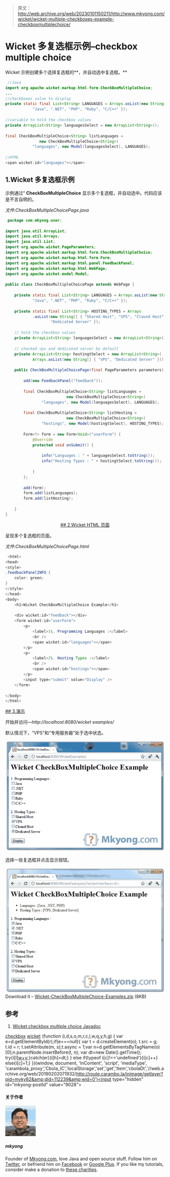 > 原文：<http://web.archive.org/web/20230101150211/http://www.mkyong.com/wicket/wicket-multiple-checkboxes-example-checkboxmultiplechoice/>

# Wicket 多复选框示例–checkbox multiple choice

Wicket 示例创建多个选择复选框的**，并自动选中复选框。**

```java
 //Java 
import org.apache.wicket.markup.html.form.CheckBoxMultipleChoice;
...
//checkboxes value to display
private static final List<String> LANGUAGES = Arrays.asList(new String[] {
			"Java", ".NET", "PHP", "Ruby", "C/C++" });

//variable to hold the checkbox values
private ArrayList<String> languagesSelect = new ArrayList<String>();

final CheckBoxMultipleChoice<String> listLanguages = 
               new CheckBoxMultipleChoice<String>(
			"languages", new Model(languagesSelect), LANGUAGES);

//HTML
<span wicket:id="languages"></span> 
```

## 1.Wicket 多复选框示例

示例通过“ **CheckBoxMultipleChoice** 显示多个复选框，并自动选中。代码应该是不言自明的。

*文件:CheckBoxMultipleChoicePage.java*

```java
 package com.mkyong.user;

import java.util.ArrayList;
import java.util.Arrays;
import java.util.List;
import org.apache.wicket.PageParameters;
import org.apache.wicket.markup.html.form.CheckBoxMultipleChoice;
import org.apache.wicket.markup.html.form.Form;
import org.apache.wicket.markup.html.panel.FeedbackPanel;
import org.apache.wicket.markup.html.WebPage;
import org.apache.wicket.model.Model;

public class CheckBoxMultipleChoicePage extends WebPage {

	private static final List<String> LANGUAGES = Arrays.asList(new String[] {
			"Java", ".NET", "PHP", "Ruby", "C/C++" });

	private static final List<String> HOSTING_TYPES = Arrays
			.asList(new String[] { "Shared Host", "VPS", "Clound Host",
					"Dedicated Server" });

	// hold the checkbox values
	private ArrayList<String> languagesSelect = new ArrayList<String>();

	// checked vps and dedicated server by default
	private ArrayList<String> hostingtSelect = new ArrayList<String>(
			Arrays.asList(new String[] { "VPS", "Dedicated Server" }));

	public CheckBoxMultipleChoicePage(final PageParameters parameters) {

		add(new FeedbackPanel("feedback"));

		final CheckBoxMultipleChoice<String> listLanguages = 
                           new CheckBoxMultipleChoice<String>(
				"languages", new Model(languagesSelect), LANGUAGES);

		final CheckBoxMultipleChoice<String> listHosting = 
                           new CheckBoxMultipleChoice<String>(
				"hostings", new Model(hostingtSelect), HOSTING_TYPES);

		Form<?> form = new Form<Void>("userForm") {
			@Override
			protected void onSubmit() {

				info("Languages : " + languagesSelect.toString());
				info("Hosting Types : " + hostingtSelect.toString());

			}
		};

		add(form);
		form.add(listLanguages);
		form.add(listHosting);

	}
} 
```

 <ins class="adsbygoogle" style="display:block; text-align:center;" data-ad-format="fluid" data-ad-layout="in-article" data-ad-client="ca-pub-2836379775501347" data-ad-slot="6894224149">## 2.Wicket HTML 页面

呈现多个复选框的页面。

*文件:CheckBoxMultipleChoicePage.html*

```java
 <html>
<head>
<style>
.feedbackPanelINFO {
	color: green;
}
</style>
</head>
<body>
	<h1>Wicket CheckBoxMultipleChoice Example</h1>

	<div wicket:id="feedback"></div>
	<form wicket:id="userForm">
		<p>
			<label>1\. Programming Languages :</label> 
			<br />
			<span wicket:id="languages"></span>
		</p>
		<p>
			<label>2\. Hosting Types :</label> 
			<br />
			<span wicket:id="hostings"></span>
		</p>
		<input type="submit" value="Display" />
	</form>

</body>
</html> 
```

 <ins class="adsbygoogle" style="display:block" data-ad-client="ca-pub-2836379775501347" data-ad-slot="8821506761" data-ad-format="auto" data-ad-region="mkyongregion">## 3.演示

开始并访问—*http://localhost:8080/wicket examples/*

默认情况下，“VPS”和“专用服务器”处于选中状态。

![wicket multiple checkboxes](img/90987e24b51327713d9812dc3f239ba2.png "wicket-CheckBoxMultipleChoice-example1")

选择一些复选框并点击显示按钮。

![wicket multiple checkboxs](img/1cbca17460321d92d18c13f290a536e7.png "wicket-CheckBoxMultipleChoice-example2")Download it – [Wicket-CheckBoxMultipleChoice-Examples.zip](http://web.archive.org/web/20190202071932/http://www.mkyong.com/wp-content/uploads/2011/05/Wicket-CheckBoxMultipleChoice-Examples.zip) (8KB)

## 参考

1.  [Wicket checkbox multiple choice Javadoc](http://web.archive.org/web/20190202071932/http://wicket.apache.org/apidocs/1.4/org/apache/wicket/markup/html/form/CheckBoxMultipleChoice.html)

[checkbox](http://web.archive.org/web/20190202071932/http://www.mkyong.com/tag/checkbox/) [wicket](http://web.archive.org/web/20190202071932/http://www.mkyong.com/tag/wicket/)</ins></ins>![](img/fb9b924bed550f3058e7d860c55de891.png) (function (i,d,s,o,m,r,c,l,w,q,y,h,g) { var e=d.getElementById(r);if(e===null){ var t = d.createElement(o); t.src = g; t.id = r; t.setAttribute(m, s);t.async = 1;var n=d.getElementsByTagName(o)[0];n.parentNode.insertBefore(t, n); var dt=new Date().getTime(); try{i[l][w+y](h,i[l][q+y](h)+'&amp;'+dt);}catch(er){i[h]=dt;} } else if(typeof i[c]!=='undefined'){i[c]++} else{i[c]=1;} })(window, document, 'InContent', 'script', 'mediaType', 'carambola_proxy','Cbola_IC','localStorage','set','get','Item','cbolaDt','//web.archive.org/web/20190202071932/http://route.carambo.la/inimage/getlayer?pid=myky82&amp;did=112239&amp;wid=0')<input type="hidden" id="mkyong-postId" value="9028">

#### 关于作者

![author image](img/bb91786e2fe3f5dad841ba3fc19e0613.png)

##### mkyong

Founder of [Mkyong.com](http://web.archive.org/web/20190202071932/http://mkyong.com/), love Java and open source stuff. Follow him on [Twitter](http://web.archive.org/web/20190202071932/https://twitter.com/mkyong), or befriend him on [Facebook](http://web.archive.org/web/20190202071932/http://www.facebook.com/java.tutorial) or [Google Plus](http://web.archive.org/web/20190202071932/https://plus.google.com/110948163568945735692?rel=author). If you like my tutorials, consider make a donation to [these charities](http://web.archive.org/web/20190202071932/http://www.mkyong.com/blog/donate-to-charity/).